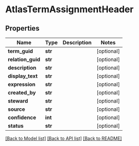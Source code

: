 # AtlasTermAssignmentHeader

## Properties
Name | Type | Description | Notes
------------ | ------------- | ------------- | -------------
**term_guid** | **str** |  | [optional] 
**relation_guid** | **str** |  | [optional] 
**description** | **str** |  | [optional] 
**display_text** | **str** |  | [optional] 
**expression** | **str** |  | [optional] 
**created_by** | **str** |  | [optional] 
**steward** | **str** |  | [optional] 
**source** | **str** |  | [optional] 
**confidence** | **int** |  | [optional] 
**status** | **str** |  | [optional] 

[[Back to Model list]](../README.md#documentation-for-models) [[Back to API list]](../README.md#documentation-for-api-endpoints) [[Back to README]](../README.md)


